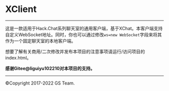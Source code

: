 # XClient
---
这是一款适用于Hack.Chat系列聊天室的通用客户端，基于XChat。本客户端支持自定义WebSocket地址。同时，你也可以通过修改```ws=new WebSocket```字段来将其作为一个固定聊天室的本地客户端。

想要了解有关商用/二次修改并发布本项目的注意事项请运行/访问项目的index.html。

__感谢Gitee@liguiyu102210对本项目的支持。__

---
©Copyright 2017-2022 GS Team.
